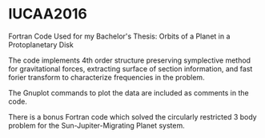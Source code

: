 # IUCAA2016
Fortran Code Used for my Bachelor's Thesis: Orbits of a Planet in a Protoplanetary Disk

The code implements 4th order structure preserving symplective method for gravitational forces, extracting surface of section information, and fast forier transform to characterize frequencies in the problem.

The Gnuplot commands to plot the data are included as comments in the code. 

There is a bonus Fortran code which solved the circularly restricted 3 body problem for the Sun-Jupiter-Migrating Planet system.

